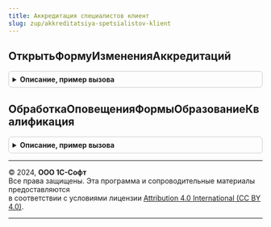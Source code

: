 ```yaml
---
title: Аккредитация специалистов клиент
slug: zup/akkreditatsiya-spetsialistov-klient
---
```



## ОткрытьФормуИзмененияАккредитаций
<details style="margin: 1em 0; padding: 0.5em; border: 1px solid #ccc; border-radius: 6px;">

<summary style="font-weight: bold; cursor: pointer;">Описание, пример вызова</summary>

```bsl

Процедура ОткрытьФормуИзмененияАккредитаций(Форма) Экспорт
```

Пример вызова
```bsl
АккредитацияСпециалистовКлиент.ОткрытьФормуИзмененияАккредитаций(Форма) 
```
</details>

## ОбработкаОповещенияФормыОбразованиеКвалификация
<details style="margin: 1em 0; padding: 0.5em; border: 1px solid #ccc; border-radius: 6px;">

<summary style="font-weight: bold; cursor: pointer;">Описание, пример вызова</summary>

```bsl

Процедура ОбработкаОповещенияФормыОбразованиеКвалификация(Форма, ИмяСобытия, Параметр) Экспорт
```

Пример вызова
```bsl
АккредитацияСпециалистовКлиент.ОбработкаОповещенияФормыОбразованиеКвалификация(Форма, ИмяСобытия, Параметр) 
```
</details>

---

© 2024, **ООО 1С-Софт**  
Все права защищены. Эта программа и сопроводительные материалы предоставляются  
в соответствии с условиями лицензии [Attribution 4.0 International (CC BY 4.0)](https://creativecommons.org/licenses/by/4.0/legalcode).

---

